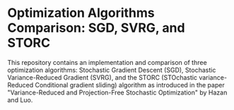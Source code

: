 # Optimization Algorithms Comparison: SGD, SVRG, and STORC
This repository contains an implementation and comparison of three optimization algorithms: Stochastic Gradient Descent (SGD), Stochastic Variance-Reduced Gradient (SVRG), and the STORC (STOchastic variance-Reduced Conditional gradient sliding) algorithm as introduced in the paper "Variance-Reduced and Projection-Free Stochastic Optimization" by Hazan and Luo.

